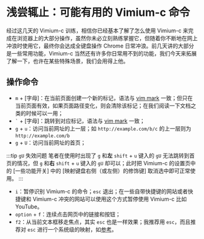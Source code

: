 # 浅尝辄止：可能有用的 Vimium-c 命令

经过这几天的 Vimium-c 训练，相信你已经基本了解了怎么使用 Vimium-c 来完成在浏览器上的大部分操作，虽然你未必立刻熟练掌握它，但随着你不断地在网上冲浪时使用它，最终你会达成全键盘操作 Chrome 日常冲浪。前几天讲的大部分是一些常用功能，Vimium-c 当然还有许多你日常用不到的功能，我们今天来拓展了解一下，也许在某些特殊场景，我们会用得上他。

## 操作命令

- `m` + [字母]：在当前页面创建一个新的标记，语法与 [vim mark](../vim/day-11.md#标记定位) 一致；但只在当前页面有效，如果页面路径变化，则会清除该标记；在我们阅读一下文档之类的时候可以一用；
- `` ` `` + [字母]：跳转到对应标记，语法与 [vim mark](../vim/day-11.md#标记定位) 一致；
- `g` + `u`：访问当前网址的上一层；如 `http://example.com/b/c` 的上一层则为 `http://example.com/b`
- `g` + `U`：访问当前网址的首页；
 
:::tip `gU` 失效问题
笔者在使用时出现了 `g` 和**左** `shift` + `u` 键入的 `gU` 无法跳转到首页的情况，但 `g` 和**右** `shift` + `u` 键入的 `gU` 却可以；此时把 Vimium-c 的设置页中的 [一些功能开关] 中的 [映射键盘右侧（或左侧）的修饰键] 取消选中即可正常使用。
:::

- `i`：暂停识别 Vimium-c 的命令；`esc` 退出；在一些自带快捷键的网站或者快捷键和 Vimium-c 冲突的网站可以使用这个方式暂停使用 Vimium-c 比如 YouTube。
- `option` + `f`：连续点击网页中的链接和按钮；
- `f2`：从当前文本框移走焦点，其实 `esc` 也是一样效果；我推荐用 `esc`，而且推荐对 `esc` 进行一个系统级的映射，如[参考](../keybinding.md#全局)。
 